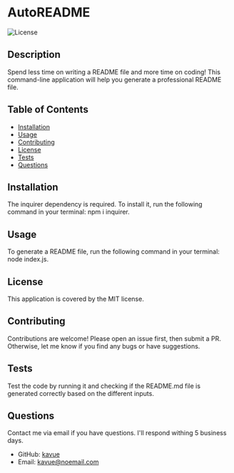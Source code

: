 # AutoREADME

![License](https://img.shields.io/badge/license-MIT-blue.svg)

## Description
Spend less time on writing a README file and more time on coding! This command-line application will help you generate a professional README file.

## Table of Contents
* [Installation](#installation)
* [Usage](#usage)
* [Contributing](#contributing)
* [License](#license)
* [Tests](#tests)
* [Questions](#questions)

## Installation
The inquirer dependency is required. To install it, run the following command in your terminal: npm i inquirer.

## Usage
To generate a README file, run the following command in your terminal: node index.js.

## License
This application is covered by the MIT license.

## Contributing
Contributions are welcome! Please open an issue first, then submit a PR. Otherwise, let me know if you find any bugs or have suggestions. 

## Tests
Test the code by running it and checking if the README.md file is generated correctly based on the different inputs. 

## Questions
Contact me via email if you have questions. I'll respond withing 5 business days.

* GitHub: [kavue](https://github.com/kavue)
* Email: [kavue@noemail.com](mailto:kavue@noemail.com)
        